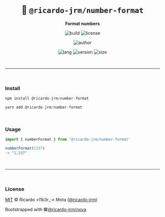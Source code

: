 <div align="center">

# 🌙 `@ricardo-jrm/number-format`

<b>Format numbers</b>

![build](https://img.shields.io/github/workflow/status/ricardo-jrm/number-format/Continuous%20Integration?style=for-the-badge)
![license](https://img.shields.io/github/license/ricardo-jrm/number-format?style=for-the-badge)

![author](<https://img.shields.io/badge/Author-Ricardo%20%3Cl1b3r__--%3E%20Mota%20(%40ricardo--jrm)-orange?style=for-the-badge>)

![lang](https://img.shields.io/github/languages/top/ricardo-jrm/number-format?style=for-the-badge)
![version](https://img.shields.io/npm/v/@ricardo-jrm/number-format?style=for-the-badge)
![size](https://img.shields.io/bundlephobia/min/@ricardo-jrm/number-format?style=for-the-badge)

</div>

<br />

---

<br />

### <b>Install</b>

```ts
npm install @ricardo-jrm/number-format

yarn add @ricardo-jrm/number-format
```

<br />

### <b>Usage</b>

```ts
import { numberFormat } from '@ricardo-jrm/number-format'

numberFormat(1337)
-> "1,337"

```

<br />

---

<br />

### <b>License</b>

[MIT](https://github.com/ricardo-jrm/number-format/blob/main/LICENSE) © Ricardo <l1b3r\_-> Mota ([@ricardo-jrm](https://github.com/ricardo-jrm))

Bootstrapped with 🟪[@ricardo-jrm/nova](https://github.com/ricardo-jrm/nova)

<br />
